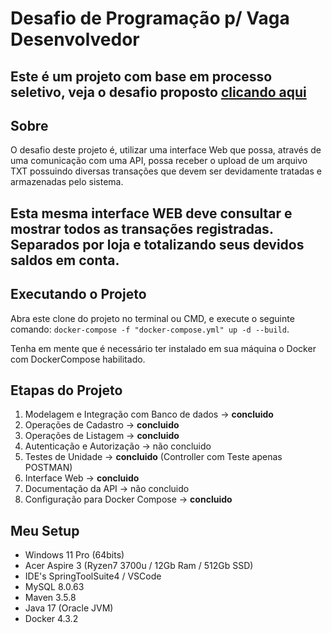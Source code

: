 # Desafio de Programação p/ Vaga Desenvolvedor

Este é um projeto com base em processo seletivo, veja o desafio proposto [clicando aqui](https://github.com/ByCodersTec/desafio-dev)
---

## Sobre

O desafio deste projeto é, utilizar uma interface Web que possa, através de uma comunicação com
uma API, possa receber o upload de um arquivo TXT possuindo diversas transações que devem ser
devidamente tratadas e armazenadas pelo sistema.

Esta mesma interface WEB deve consultar e mostrar todos as transações registradas. Separados por
loja e totalizando seus devidos saldos em conta.
---

## Executando o Projeto

Abra este clone do projeto no terminal ou CMD, e execute o seguinte comando:
`docker-compose -f "docker-compose.yml" up -d --build`.

Tenha em mente que é necessário ter instalado em sua máquina o Docker com DockerCompose habilitado.

## Etapas do Projeto

1. Modelagem e Integração com Banco de dados -> **concluido**
2. Operações de Cadastro -> **concluido**
3. Operações de Listagem -> **concluido**
4. Autenticação e Autorização -> não concluido
5. Testes de Unidade -> **concluido** (Controller com Teste apenas POSTMAN)
6. Interface Web -> **concluido**
7. Documentação da API -> não concluido
8. Configuração para Docker Compose -> **concluido**


## Meu Setup
- Windows 11 Pro (64bits)
- Acer Aspire 3 (Ryzen7 3700u / 12Gb Ram / 512Gb SSD)
- IDE's SpringToolSuite4 / VSCode
- MySQL 8.0.63
- Maven 3.5.8
- Java 17 (Oracle JVM)
- Docker 4.3.2